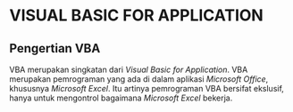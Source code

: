 # VISUAL BASIC FOR APPLICATION

## Pengertian VBA

VBA merupakan singkatan dari *Visual Basic for Application*. VBA merupakan pemrograman yang ada di dalam aplikasi *Microsoft Office*, khususnya *Microsoft Excel*. Itu artinya pemrograman VBA bersifat ekslusif, hanya untuk mengontrol bagaimana *Microsoft Excel* bekerja. 

